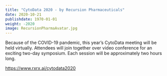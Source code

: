 ```yaml
---
title: "CytoData 2020 - by Recursion Pharmaceuticals"
date: 2020-10-21
publishdate: 1970-01-01
weight: -2020
image: RecursionPharmaAvatar.jpg
---
```


Because of the COVID-19 pandemic, this year’s CytoData meeting will be held virtually.  Attendees will join together over video conference for an exciting two-day symposium. Each session will be approximately two hours long.

https://www.rxrx.ai/cytodata2020